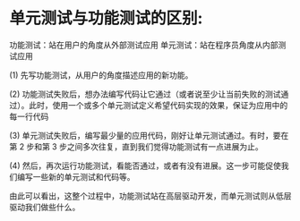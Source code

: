 # 单元测试与功能测试的区别:
功能测试：站在用户的角度从外部测试应用
单元测试：站在程序员角度从内部测试应用

(1) 先写功能测试，从用户的角度描述应用的新功能。

(2) 功能测试失败后，想办法编写代码让它通过（或者说至少让当前失败的测试通过）。此时，使用一个或多个单元测试定义希望代码实现的效果，保证为应用中的每一行代码

(3) 单元测试失败后，编写最少量的应用代码，刚好让单元测试通过。有时，要在第 2 步和第 3 步之间多次往复，直到我们觉得功能测试有一点进展为止。

(4) 然后，再次运行功能测试，看能否通过，或者有没有进展。这一步可能促使我们编写一些新的单元测试和代码等。

由此可以看出，这整个过程中，功能测试站在高层驱动开发，而单元测试则从低层驱动我们做些什么。
